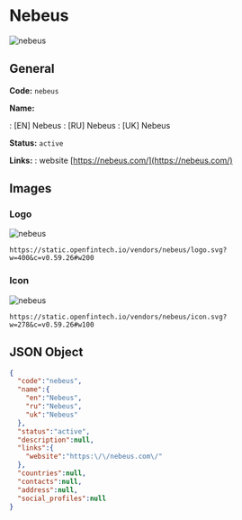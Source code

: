 
# Nebeus 
![nebeus](https://static.openfintech.io/vendors/nebeus/logo.svg?w=400&c=v0.59.26#w200)  

## General 
 
**Code:** `nebeus` 
 
**Name:** 
 
:	[EN] Nebeus 
:	[RU] Nebeus 
:	[UK] Nebeus 
 
**Status:** `active` 
 
**Links:** 
: website [https://nebeus.com/](https://nebeus.com/) 
 

## Images 

### Logo 
 
![nebeus](https://static.openfintech.io/vendors/nebeus/logo.svg?w=400&c=v0.59.26#w200)  

```
https://static.openfintech.io/vendors/nebeus/logo.svg?w=400&c=v0.59.26#w200
```  

### Icon 
 
![nebeus](https://static.openfintech.io/vendors/nebeus/icon.svg?w=278&c=v0.59.26#w100)  

```
https://static.openfintech.io/vendors/nebeus/icon.svg?w=278&c=v0.59.26#w100
```  

## JSON Object 

```json
{
  "code":"nebeus",
  "name":{
    "en":"Nebeus",
    "ru":"Nebeus",
    "uk":"Nebeus"
  },
  "status":"active",
  "description":null,
  "links":{
    "website":"https:\/\/nebeus.com\/"
  },
  "countries":null,
  "contacts":null,
  "address":null,
  "social_profiles":null
}
```  
